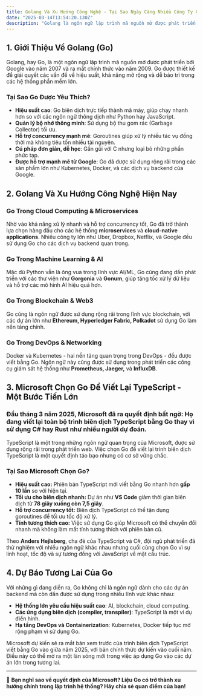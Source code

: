 ```yaml
---
title: Golang Và Xu Hướng Công Nghệ - Tại Sao Ngày Càng Nhiều Công Ty Chọn Go?
date: "2025-03-14T13:54:20.130Z"
description: "Golang là ngôn ngữ lập trình mã nguồn mở được phát triển bởi Google vào năm 2007 và ra mắt chính thức vào năm 2009. Go được thiết kế để giải quyết các vấn đề về hiệu suất, khả năng mở rộng và dễ bảo trì trong các hệ thống phần mềm lớn. Hãy cùng tìm hiểu cách sử dụng chúng để quản lý mã nguồn hiệu quả hơn!"
---
```

## 1. Giới Thiệu Về Golang (Go)

Golang, hay Go, là một ngôn ngữ lập trình mã nguồn mở được phát triển bởi Google vào năm 2007 và ra mắt chính thức vào năm 2009. Go được thiết kế để giải quyết các vấn đề về hiệu suất, khả năng mở rộng và dễ bảo trì trong các hệ thống phần mềm lớn.

### **Tại Sao Go Được Yêu Thích?**
- **Hiệu suất cao**: Go biên dịch trực tiếp thành mã máy, giúp chạy nhanh hơn so với các ngôn ngữ thông dịch như Python hay JavaScript.
- **Quản lý bộ nhớ thông minh**: Sử dụng bộ thu gom rác (Garbage Collector) tối ưu.
- **Hỗ trợ concurrency mạnh mẽ**: Goroutines giúp xử lý nhiều tác vụ đồng thời mà không tiêu tốn nhiều tài nguyên.
- **Cú pháp đơn giản, dễ học**: Gần gũi với C nhưng loại bỏ những phần phức tạp.
- **Được hỗ trợ mạnh mẽ từ Google**: Go đã được sử dụng rộng rãi trong các sản phẩm lớn như Kubernetes, Docker, và các dịch vụ backend của Google.

## 2. Golang Và Xu Hướng Công Nghệ Hiện Nay

### **Go Trong Cloud Computing & Microservices**
Nhờ vào khả năng xử lý nhanh và hỗ trợ concurrency tốt, Go đã trở thành lựa chọn hàng đầu cho các hệ thống **microservices** và **cloud-native applications**. Nhiều công ty lớn như Uber, Dropbox, Netflix, và Google đều sử dụng Go cho các dịch vụ backend quan trọng.

### **Go Trong Machine Learning & AI**
Mặc dù Python vẫn là ông vua trong lĩnh vực AI/ML, Go cũng đang dần phát triển với các thư viện như **Gorgonia** và **Gonum**, giúp tăng tốc xử lý dữ liệu và hỗ trợ các mô hình AI hiệu quả hơn.

### **Go Trong Blockchain & Web3**
Go cũng là ngôn ngữ được sử dụng rộng rãi trong lĩnh vực blockchain, với các dự án lớn như **Ethereum, Hyperledger Fabric, Polkadot** sử dụng Go làm nền tảng chính.

### **Go Trong DevOps & Networking**
Docker và Kubernetes - hai nền tảng quan trọng trong DevOps - đều được viết bằng Go. Ngôn ngữ này cũng được sử dụng trong phát triển các công cụ giám sát hệ thống như **Prometheus, Jaeger,** và **InfluxDB**.

## 3. Microsoft Chọn Go Để Viết Lại TypeScript - Một Bước Tiến Lớn

### **Đầu tháng 3 năm 2025, Microsoft đã ra quyết định bất ngờ**: Họ đang viết lại toàn bộ trình biên dịch TypeScript bằng Go thay vì sử dụng C# hay Rust như nhiều người dự đoán.

TypeScript là một trong những ngôn ngữ quan trọng của Microsoft, được sử dụng rộng rãi trong phát triển web. Việc chọn Go để viết lại trình biên dịch TypeScript là một quyết định táo bạo nhưng có cơ sở vững chắc.

### **Tại Sao Microsoft Chọn Go?**
- **Hiệu suất cao:** Phiên bản TypeScript mới viết bằng Go nhanh hơn **gấp 10 lần** so với hiện tại.
- **Tối ưu cho biên dịch nhanh:** Dự án như **VS Code** giảm thời gian biên dịch từ **78 giây xuống còn 7,5 giây**.
- **Hỗ trợ concurrency tốt:** Biên dịch TypeScript có thể tận dụng goroutines để tối ưu tốc độ xử lý.
- **Tính tương thích cao:** Việc sử dụng Go giúp Microsoft có thể chuyển đổi nhanh mà không làm mất tính tương thích với phiên bản cũ.

Theo **Anders Hejlsberg**, cha đẻ của TypeScript và C#, đội ngũ phát triển đã thử nghiệm với nhiều ngôn ngữ khác nhau nhưng cuối cùng chọn Go vì sự linh hoạt, tốc độ và sự tương đồng với JavaScript về mặt cấu trúc.

## 4. Dự Báo Tương Lai Của Go

Với những gì đang diễn ra, Go không chỉ là ngôn ngữ dành cho các dự án backend mà còn dần được sử dụng trong nhiều lĩnh vực khác nhau:
- **Hệ thống lớn yêu cầu hiệu suất cao**: AI, blockchain, cloud computing.
- **Các ứng dụng biên dịch (compiler, transpiler)**: TypeScript là một ví dụ điển hình.
- **Hạ tầng DevOps và Containerization**: Kubernetes, Docker tiếp tục mở rộng phạm vi sử dụng Go.

Microsoft dự kiến sẽ ra mắt bản xem trước của trình biên dịch TypeScript viết bằng Go vào giữa năm 2025, với bản chính thức dự kiến vào cuối năm. Điều này có thể mở ra một làn sóng mới trong việc áp dụng Go vào các dự án lớn trong tương lai.

---

🚀 **Bạn nghĩ sao về quyết định của Microsoft? Liệu Go có trở thành xu hướng chính trong lập trình hệ thống? Hãy chia sẻ quan điểm của bạn!**